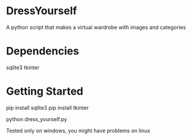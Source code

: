 # DressYourself
A python script that makes a virtual wardrobe with images and categories

# Dependencies
sqlite3
tkinter

# Getting Started
pip install sqlite3
pip install tkinter

python dress_yourself.py

Tested only on windows, you might have problems on linux
